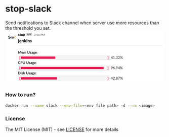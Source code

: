 # stop-slack

Send notifications to Slack channel when server use more resources than the threshold you set.
![](showcase.png)

### How to run?

```bash
docker run --name slack --env-file=<env file path> -d --rm <image>
```

### License

The MIT License (MIT) - see [LICENSE](../../LICENSE) for more details